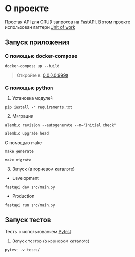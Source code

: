 # О проекте
Простая API для CRUD запросов на [FastAPI](https://github.com/tiangolo/fastapi).
В этом проекте использован паттерн [Unit of work](https://en.wikipedia.org/wiki/Unit_of_work)

## Запуск приложения

### С помощью docker-compose 
```
docker-compose up --build
```
> Откройте в: [0.0.0.0:9999](http://0.0.0.0:9999)

### С помощью python
1. Установка модулей
```
pip install -r requirements.txt
```
2. Миграции
```
alembic revision --autogenerate --m="Initial check"
```
```
alembic upgrade head
```

С  помощью make
```
make generate
```
```
make migrate
```

3. Запуск (в корневом каталоге)
* Development
```
fastapi dev src/main.py
```
* Production
```
fastapi run src/main.py
```

## Запуск тестов
Тесты с использованием [Pytest](https://pypi.org/project/pytest/)
1. Запуск тестов (в корневом каталоге)
```
pytest -v tests/
```
